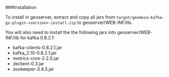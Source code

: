 ###Installation

To install in geoserver, extract and copy all jars from ```target/geomesa-kafka-gs-plugin-<version>-install.zip``` to
geoserver/WEB-INF/lib.

You will also need to install the the following jars into geoserver/WEB-INF/lib for kafka 0.8.2.1:
* kafka-clients-0.8.2.1.jar
* kafka_2.10-0.8.2.1.jar
* metrics-core-2.2.0.jar
* zkclient-0.3.jar
* zookeeper-3.4.5.jar
